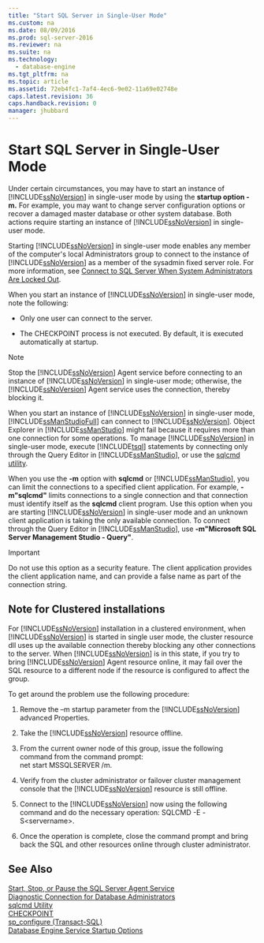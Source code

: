 ```yaml
---
title: "Start SQL Server in Single-User Mode"
ms.custom: na
ms.date: 08/09/2016
ms.prod: sql-server-2016
ms.reviewer: na
ms.suite: na
ms.technology: 
  - database-engine
ms.tgt_pltfrm: na
ms.topic: article
ms.assetid: 72eb4fc1-7af4-4ec6-9e02-11a69e02748e
caps.latest.revision: 36
caps.handback.revision: 0
manager: jhubbard
---
```

# Start SQL Server in Single-User Mode
Under certain circumstances, you may have to start an instance of [!INCLUDE[ssNoVersion](../../Topics/TopicNameContainA/tokens/ssNoVersion_md.md)] in single-user mode by using the **startup option -m.** For example, you may want to change server configuration options or recover a damaged master database or other system database. Both actions require starting an instance of [!INCLUDE[ssNoVersion](../../Topics/TopicNameContainA/tokens/ssNoVersion_md.md)] in single-user mode.  
  
 Starting [!INCLUDE[ssNoVersion](../../Topics/TopicNameContainA/tokens/ssNoVersion_md.md)] in single-user mode enables any member of the computer's local Administrators group to connect to the instance of [!INCLUDE[ssNoVersion](../../Topics/TopicNameContainA/tokens/ssNoVersion_md.md)] as a member of the sysadmin fixed server role. For more information, see [Connect to SQL Server When System Administrators Are Locked Out](../../Topics/TopicNameNotContainA/Connect-to-SQL-Server-When-System-Administrators-Are-Locked-Out.md).  
  
 When you start an instance of [!INCLUDE[ssNoVersion](../../Topics/TopicNameContainA/tokens/ssNoVersion_md.md)] in single-user mode, note the following:  
  
-   Only one user can connect to the server.  
  
-   The CHECKPOINT process is not executed. By default, it is executed automatically at startup.  
  
> [!NOTE]  
>  Stop the [!INCLUDE[ssNoVersion](../../Topics/TopicNameContainA/tokens/ssNoVersion_md.md)] Agent service before connecting to an instance of [!INCLUDE[ssNoVersion](../../Topics/TopicNameContainA/tokens/ssNoVersion_md.md)] in single-user mode; otherwise, the [!INCLUDE[ssNoVersion](../../Topics/TopicNameContainA/tokens/ssNoVersion_md.md)] Agent service uses the connection, thereby blocking it.  
  
 When you start an instance of [!INCLUDE[ssNoVersion](../../Topics/TopicNameContainA/tokens/ssNoVersion_md.md)] in single-user mode, [!INCLUDE[ssManStudioFull](../../Topics/TopicNameContainA/tokens/ssManStudioFull_md.md)] can connect to [!INCLUDE[ssNoVersion](../../Topics/TopicNameContainA/tokens/ssNoVersion_md.md)]. Object Explorer in [!INCLUDE[ssManStudio](../../Topics/TopicNameContainA/tokens/ssManStudio_md.md)] might fail because it requires more than one connection for some operations. To manage [!INCLUDE[ssNoVersion](../../Topics/TopicNameContainA/tokens/ssNoVersion_md.md)] in single-user mode, execute [!INCLUDE[tsql](../../Topics/TopicNameContainA/tokens/tsql_md.md)] statements by connecting only through the Query Editor in [!INCLUDE[ssManStudio](../../Topics/TopicNameContainA/tokens/ssManStudio_md.md)], or use the [sqlcmd utility](../../Topics/TopicNameNotContainA/sqlcmd-Utility.md).  
  
 When you use the **-m** option with **sqlcmd** or [!INCLUDE[ssManStudio](../../Topics/TopicNameContainA/tokens/ssManStudio_md.md)], you can limit the connections to a specified client application. For example, **-m"sqlcmd"** limits connections to a single connection and that connection must identify itself as the **sqlcmd** client program. Use this option when you are starting [!INCLUDE[ssNoVersion](../../Topics/TopicNameContainA/tokens/ssNoVersion_md.md)] in single-user mode and an unknown client application is taking the only available connection. To connect through the Query Editor in [!INCLUDE[ssManStudio](../../Topics/TopicNameContainA/tokens/ssManStudio_md.md)], use **-m"Microsoft SQL Server Management Studio - Query"**.  
  
> [!IMPORTANT]  
>  Do not use this option as a security feature. The client application provides the client application name, and can provide a false name as part of the connection string.  
  
## Note for Clustered installations  
 For [!INCLUDE[ssNoVersion](../../Topics/TopicNameContainA/tokens/ssNoVersion_md.md)] installation in a clustered environment, when [!INCLUDE[ssNoVersion](../../Topics/TopicNameContainA/tokens/ssNoVersion_md.md)] is started in single user mode, the cluster resource dll uses up the available connection thereby blocking any other connections to the server. When [!INCLUDE[ssNoVersion](../../Topics/TopicNameContainA/tokens/ssNoVersion_md.md)] is in this state, if you try to bring [!INCLUDE[ssNoVersion](../../Topics/TopicNameContainA/tokens/ssNoVersion_md.md)] Agent resource online, it may fail over the SQL resource to a different node if the resource is configured to affect the group.  
  
 To get around the problem use the following procedure:  
  
1.  Remove the –m startup parameter from the [!INCLUDE[ssNoVersion](../../Topics/TopicNameContainA/tokens/ssNoVersion_md.md)] advanced Properties.  
  
2.  Take the [!INCLUDE[ssNoVersion](../../Topics/TopicNameContainA/tokens/ssNoVersion_md.md)] resource offline.  
  
3.  From the current owner node of this group, issue the following command from the command prompt:  
    net start MSSQLSERVER /m.  
  
4.  Verify from the cluster administrator or failover cluster management console that the [!INCLUDE[ssNoVersion](../../Topics/TopicNameContainA/tokens/ssNoVersion_md.md)] resource is still offline.  
  
5.  Connect to the [!INCLUDE[ssNoVersion](../../Topics/TopicNameContainA/tokens/ssNoVersion_md.md)] now using the following command and do the necessary operation: SQLCMD -E -S<servername\>.  
  
6.  Once the operation is complete, close the command prompt and bring back the SQL and other resources online through cluster administrator.  
  
## See Also  
 [Start, Stop, or Pause the SQL Server Agent Service](assetId:///c95a9759-dd30-4ab6-9ab0-087bb3bfb97c)   
 [Diagnostic Connection for Database Administrators](../../Topics/TopicNameNotContainA/Diagnostic-Connection-for-Database-Administrators.md)   
 [sqlcmd Utility](../../Topics/TopicNameNotContainA/sqlcmd-Utility.md)   
 [CHECKPOINT](assetId:///ccdfc689-ad4e-44c0-83f7-0f2cfcfb6406)   
 [sp_configure (Transact-SQL)](assetId:///d18b251d-b37a-4f5f-b50c-502d689594c8)   
 [Database Engine Service Startup Options](../../Topics/TopicNameNotContainA/Database-Engine-Service-Startup-Options.md)